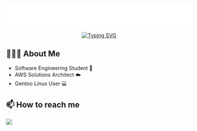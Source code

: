 <p align="center">
  <a href="https://github.com/vi![Uploading download.svg…]()
tor-chaves-lima">
    <img src = "https://github.com/vitor-chaves-lima/vitor-chaves-lima/blob/main/headline.svg" alt="My Happy SVG"/>
  </a>
</p>

<p align="center">
  <!-- Typing SVG by DenverCoder1 - https://github.com/DenverCoder1/readme-typing-svg -->
<a href="https://git.io/typing-svg"><img src="https://readme-typing-svg.demolab.com?font=JetBrains+Mono&pause=2000&color=4287F5&center=true&vCenter=true&repeat=true&random=false&width=435&lines=Experienced+Full+Stack+Developer;Always+learning+new+things;Love+for+technology+and+innovation" alt="Typing SVG" /></a>
</p>

<h2>👨🏻‍💻 About Me</h2>
<ul>
  <li>Software Engineering Student 📖</li>
  <li>AWS Solutions Architect ☁️</li>
  <li>Gentoo Linux User 💻</li>
</ul>

<h2>📫 How to reach me</h2>
<a href="https://www.linkedin.com/in/vitor-chaves-lima/">
    <img src = "https://img.shields.io/badge/LinkedIn-0077B5?style=for-the-badge&logo=linkedin&logoColor=white"/>
  </a>

